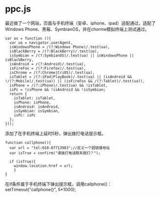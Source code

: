 # ppc.js

最近做了一个网站，页面与手机终端（安卓、iphone、ipad）适配通过，适配了Windows Phone、黑莓、SymbianOS，并在chorme模拟终端上测试通过。

    var os = function (){
      var ua = navigator.userAgent,
      isWindowsPhone = /(?:Windows Phone)/.test(ua),
      isBlackBerry = /(?:BlackBerry)/.test(ua),
      isSymbian = /(?:SymbianOS)/.test(ua) || isWindowsPhone || isBlackBerry,	
      isAndroid = /(?:Android)/.test(ua),
      isFireFox = /(?:Firefox)/.test(ua),
      isChrome = /(?:Chrome|CriOS)/.test(ua),
      isTablet = /(?:iPad|PlayBook)/.test(ua) || (isAndroid && !/(?:Mobile)/.test(ua)) || (isFireFox && /(?:Tablet)/.test(ua)),
      isPhone = /(?:iPhone)/.test(ua) && !isTablet,
      isPc = !isPhone && !isAndroid && !isSymbian;
      return {
        isTablet: isTablet,
        isPhone: isPhone,
        isAndroid: isAndroid,
        isSymbian: isSymbian,
        isPc: isPc
      };	
    }();

添加了在手机终端上延时5秒，弹出拨打电话提示框。

    function callphone(){
      var url = "tel:010-87713983";//定义一个超链接地址
      var isTrue = confirm("请拨打电话联系我们？");

      if (isTrue){
        window.location.href = url;
        }
    }

在if条件属于手机终端下弹出提示框，调用callphone()：
     setTimeout("callphone()", 5*1000);
